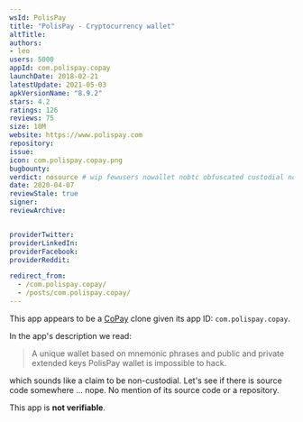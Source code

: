 ```yaml
---
wsId: PolisPay
title: "PolisPay - Cryptocurrency wallet"
altTitle: 
authors:
- leo
users: 5000
appId: com.polispay.copay
launchDate: 2018-02-21
latestUpdate: 2021-05-03
apkVersionName: "8.9.2"
stars: 4.2
ratings: 126
reviews: 75
size: 10M
website: https://www.polispay.com
repository: 
issue: 
icon: com.polispay.copay.png
bugbounty: 
verdict: nosource # wip fewusers nowallet nobtc obfuscated custodial nosource nonverifiable reproducible bounty defunct
date: 2020-04-07
reviewStale: true
signer: 
reviewArchive:


providerTwitter: 
providerLinkedIn: 
providerFacebook: 
providerReddit: 

redirect_from:
  - /com.polispay.copay/
  - /posts/com.polispay.copay/
---
```



This app appears to be a [CoPay](/copay/) clone given its app ID:
`com.polispay.copay`.

In the app's description we read:

> A unique wallet based on mnemonic phrases and public and private extended keys
> PolisPay wallet is impossible to hack.

which sounds like a claim to be non-custodial. Let's see if there is source code
somewhere ... nope. No mention of its source code or a repository.

This app is **not verifiable**.

